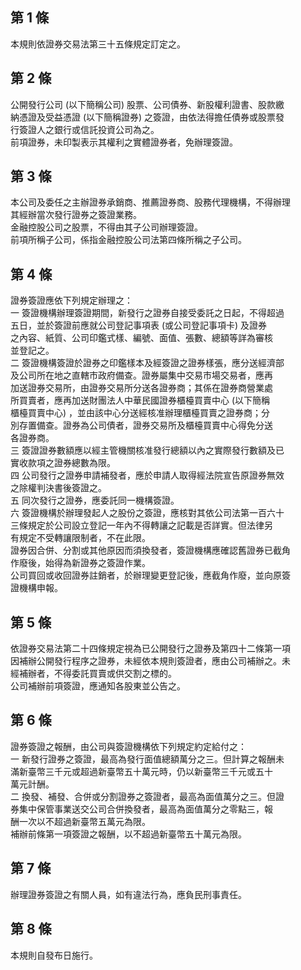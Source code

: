 第 1 條
-------
本規則依證券交易法第三十五條規定訂定之。

第 2 條
-------
公開發行公司 (以下簡稱公司) 股票、公司債券、新股權利證書、股款繳  
納憑證及受益憑證 (以下簡稱證券) 之簽證，由依法得擔任債券或股票發  
行簽證人之銀行或信託投資公司為之。  
前項證券，未印製表示其權利之實體證券者，免辦理簽證。

第 3 條
-------
本公司及委任之主辦證券承銷商、推薦證券商、股務代理機構，不得辦理  
其經辦當次發行證券之簽證業務。  
金融控股公司之股票，不得由其子公司辦理簽證。  
前項所稱子公司，係指金融控股公司法第四條所稱之子公司。

第 4 條
-------
證券簽證應依下列規定辦理之：  
一  簽證機構辦理簽證期間，新發行之證券自接受委託之日起，不得超過  
    五日，並於簽證前應就公司登記事項表 (或公司登記事項卡) 及證券  
    之內容、紙質、公司印鑑式樣、編號、面值、張數、總額等詳為審核  
    並登記之。  
二  簽證機構簽證於證券之印鑑樣本及經簽證之證券樣張，應分送經濟部  
    及公司所在地之直轄市政府備查。證券屬集中交易市場交易者，應再  
    加送證券交易所，由證券交易所分送各證券商；其係在證券商營業處  
    所買賣者，應再加送財團法人中華民國證券櫃檯買賣中心 (以下簡稱  
    櫃檯買賣中心) ，並由該中心分送經核准辦理櫃檯買賣之證券商；分  
    別存置備查。證券為公司債者，證券交易所及櫃檯買賣中心得免分送  
    各證券商。  
三  簽證證券數額應以經主管機關核准發行總額以內之實際發行數額及已  
    實收款項之證券總數為限。  
四  公司發行之證券申請補發者，應於申請人取得經法院宣告原證券無效  
    之除權判決書後簽證之。  
五  同次發行之證券，應委託同一機構簽證。  
六  簽證機構於辦理發起人之股份之簽證，應核對其依公司法第一百六十  
    三條規定於公司設立登記一年內不得轉讓之記載是否詳實。但法律另  
    有規定不受轉讓限制者，不在此限。  
證券因合併、分割或其他原因而須換發者，簽證機構應確認舊證券已截角  
作廢後，始得為新證券之簽證作業。  
公司買回或收回證券註銷者，於辦理變更登記後，應截角作廢，並向原簽  
證機構申報。

第 5 條
-------
依證券交易法第二十四條規定視為已公開發行之證券及第四十二條第一項  
因補辦公開發行程序之證券，未經依本規則簽證者，應由公司補辦之。未  
經補辦者，不得委託買賣或供交割之標的。  
公司補辦前項簽證，應通知各股東並公告之。

第 6 條
-------
證券簽證之報酬，由公司與簽證機構依下列規定約定給付之：  
一  新發行證券之簽證，最高為發行面值總額萬分之三。但計算之報酬未  
    滿新臺幣三千元或超過新臺幣五十萬元時，仍以新臺幣三千元或五十  
    萬元計酬。  
二  換發、補發、合併或分割證券之簽證者，最高為面值萬分之三。但證  
    券集中保管事業送交公司合併換發者，最高為面值萬分之零點三，報  
    酬一次以不超過新臺幣五萬元為限。  
補辦前條第一項簽證之報酬，以不超過新臺幣五十萬元為限。

第 7 條
-------
辦理證券簽證之有關人員，如有違法行為，應負民刑事責任。

第 8 條
-------
本規則自發布日施行。

